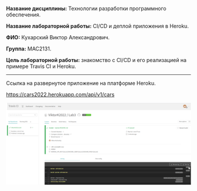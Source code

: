 **Название дисциплины:** Технологии разработки программного обеспечения.

**Название лабораторной работы:**  CI/CD и деплой приложения в Heroku.

**ФИО:** Кухарский Виктор Александрович.

**Группа:** МАС2131.

**Цель лабораторной работы:** знакомство с CI/CD и его реализацией на примере Travis CI и Heroku.

___
Cсылка на развернутое приложение на платформе Heroku.

https://cars2022.herokuapp.com/api/v1/cars


![alt text](screenshot5.png "")​
